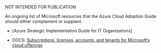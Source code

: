 NOT INTENDED FOR PUBLICATION

An ongoing list of Microsoft resources that the Azure Cloud Adoption Guide should either complement or supplant.


- [Azure Strategic Implementation Guide for IT Organizations]

- DOCS: [Subscriptions, licenses, accounts, and tenants for Microsoft’s cloud offerings](https://technet.microsoft.com/en-us/library/mt765146.aspx?f=255&MSPPError=-2147217396)

